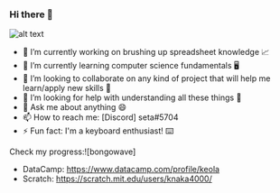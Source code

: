 ### Hi there 👋

![alt text](https://user-images.githubusercontent.com/101081243/157005209-f9622af3-b8d1-4e69-bc6a-a2e5d518c183.gif)

- 🔭 I’m currently working on brushing up spreadsheet knowledge 📈
- 🌱 I’m currently learning computer science fundamentals 🖥️
- 👯 I’m looking to collaborate on any kind of project that will help me learn/apply new skills 🥼
- 🤔 I’m looking for help with understanding all these things 🧠
- 💬 Ask me about anything 😄
- 📫 How to reach me: [Discord] seta#5704
- ⚡ Fun fact: I'm a keyboard enthusiast! ⌨️


Check my progress:![bongowave]

- DataCamp: https://www.datacamp.com/profile/keola
- Scratch: https://scratch.mit.edu/users/knaka4000/
